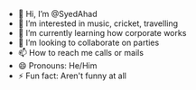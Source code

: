 - 👋 Hi, I’m @SyedAhad
- 👀 I’m interested in music, cricket, travelling
- 🌱 I’m currently learning how corporate works
- 💞️ I’m looking to collaborate on parties
- 📫 How to reach me calls or mails
- 😄 Pronouns: He/Him
- ⚡ Fun fact: Aren't funny at all

<!---
SyedAhad11/SyedAhad11 is a ✨ special ✨ repository because its `README.md` (this file) appears on your GitHub profile.
You can click the Preview link to take a look at your changes.
--->
